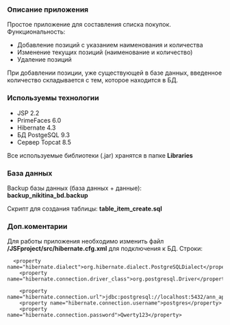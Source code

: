### Описание приложения
Простое приложение для составления списка покупок.
Функциональность:
* Добавление позиций с указанием наименования и количества
* Изменение текущих позиций (наименование и количество)
* Удаление позиций

При добавлении позиции, уже существующей в базе данных, введенное количество складывается с тем, которое находится в БД.

### Используемы технологии
* JSP 2.2
* PrimeFaces 6.0
* Hibernate 4.3
* БД PostgeSQL 9.3
* Сервер Topcat 8.5

Все используемые библиотеки (.jar) хранятся в папке **Libraries**

### База данных
Backup базы данных (база данных + данные): **backup_nikitina_bd.backup**

Скрипт для создания таблицы: **table_item_create.sql**

### Доп.коментарии
Для работы приложения необходимо изменить файл **/JSFproject/src/hibernate.cfg.xml** для подключения к БД.
Строки:
```
  <property name="hibernate.dialect">org.hibernate.dialect.PostgreSQLDialect</property>
	<property name="hibernate.connection.driver_class">org.postgresql.Driver</property>

	<property name="hibernate.connection.url">jdbc:postgresql://localhost:5432/ann_app</property>
	<property name="hibernate.connection.username">postgres</property>
	<property name="hibernate.connection.password">Qwerty123</property>
```
